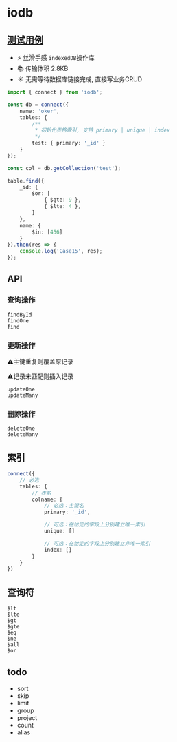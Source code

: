 # iodb

## [测试用例](./tests/init.ts)

- ⚡️ 丝滑手感 `indexedDB`操作库
- 📚 传输体积 2.8KB
- ☀️ 无需等待数据库链接完成, 直接写业务CRUD

```ts
import { connect } from 'iodb';

const db = connect({
    name: 'oker',
    tables: {
        /**
         * 初始化表格索引, 支持 primary | unique | index
         */
        test: { primary: '_id' }
    }
});

const col = db.getCollection('test');

table.find({
    _id: {
        $or: [
            { $gte: 9 },
            { $lte: 4 },
        ]
    },
    name: {
        $in: [456]
    }
}).then(res => {
    console.log('Case15', res);
});
```

## API

### 查询操作

```
findById
findOne
find
```

### 更新操作

⚠️主键重复则覆盖原记录

⚠️记录未匹配则插入记录

```
updateOne
updateMany
```

### 删除操作

```
deleteOne
deleteMany
```

## 索引

```ts
connect({
    // 必选
    tables: {
        // 表名
        colname: {
            // 必选：主键名
            primary: '_id',

            // 可选：在给定的字段上分别建立唯一索引
            unique: []

            // 可选：在给定的字段上分别建立非唯一索引
            index: []
        }
    }
})
```

## 查询符

```
$lt
$lte
$gt
$gte
$eq
$ne
$all
$or
```

## todo

- sort
- skip
- limit
- group
- project
- count
- alias
